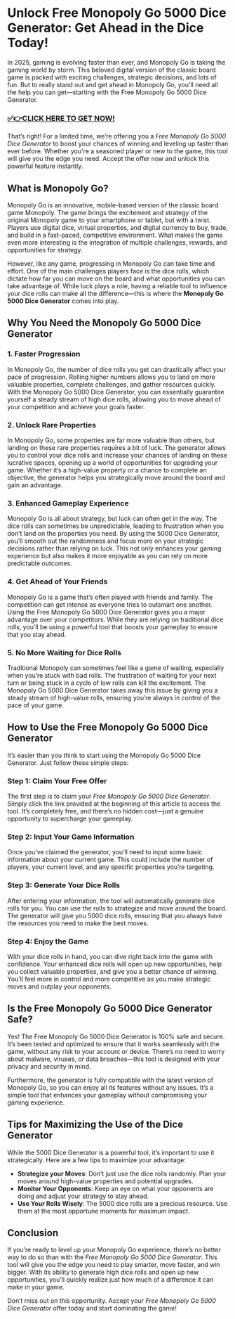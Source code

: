 # Unlock Free Monopoly Go 5000 Dice Generator: Get Ahead in the Dice Today!

In 2025, gaming is evolving faster than ever, and Monopoly Go is taking the gaming world by storm. This beloved digital version of the classic board game is packed with exciting challenges, strategic decisions, and lots of fun. But to really stand out and get ahead in Monopoly Go, you'll need all the help you can get—starting with the Free Monopoly Go 5000 Dice Generator.

### [✅👉CLICK HERE TO GET NOW!](https://freerewards.xyz/monopoly/go/)

That’s right! For a limited time, we’re offering you a *Free Monopoly Go 5000 Dice Generator* to boost your chances of winning and leveling up faster than ever before. Whether you're a seasoned player or new to the game, this tool will give you the edge you need. Accept the offer now and unlock this powerful feature instantly.

## What is Monopoly Go?

Monopoly Go is an innovative, mobile-based version of the classic board game Monopoly. The game brings the excitement and strategy of the original Monopoly game to your smartphone or tablet, but with a twist. Players use digital dice, virtual properties, and digital currency to buy, trade, and build in a fast-paced, competitive environment. What makes the game even more interesting is the integration of multiple challenges, rewards, and opportunities for strategy.

However, like any game, progressing in Monopoly Go can take time and effort. One of the main challenges players face is the dice rolls, which dictate how far you can move on the board and what opportunities you can take advantage of. While luck plays a role, having a reliable tool to influence your dice rolls can make all the difference—this is where the **Monopoly Go 5000 Dice Generator** comes into play.

## Why You Need the Monopoly Go 5000 Dice Generator

### 1. **Faster Progression**

In Monopoly Go, the number of dice rolls you get can drastically affect your pace of progression. Rolling higher numbers allows you to land on more valuable properties, complete challenges, and gather resources quickly. With the Monopoly Go 5000 Dice Generator, you can essentially guarantee yourself a steady stream of high dice rolls, allowing you to move ahead of your competition and achieve your goals faster.

### 2. **Unlock Rare Properties**

In Monopoly Go, some properties are far more valuable than others, but landing on these rare properties requires a bit of luck. The generator allows you to control your dice rolls and increase your chances of landing on these lucrative spaces, opening up a world of opportunities for upgrading your game. Whether it’s a high-value property or a chance to complete an objective, the generator helps you strategically move around the board and gain an advantage.

### 3. **Enhanced Gameplay Experience**

Monopoly Go is all about strategy, but luck can often get in the way. The dice rolls can sometimes be unpredictable, leading to frustration when you don’t land on the properties you need. By using the 5000 Dice Generator, you’ll smooth out the randomness and focus more on your strategic decisions rather than relying on luck. This not only enhances your gaming experience but also makes it more enjoyable as you can rely on more predictable outcomes.

### 4. **Get Ahead of Your Friends**

Monopoly Go is a game that’s often played with friends and family. The competition can get intense as everyone tries to outsmart one another. Using the Free Monopoly Go 5000 Dice Generator gives you a major advantage over your competitors. While they are relying on traditional dice rolls, you’ll be using a powerful tool that boosts your gameplay to ensure that you stay ahead.

### 5. **No More Waiting for Dice Rolls**

Traditional Monopoly can sometimes feel like a game of waiting, especially when you’re stuck with bad rolls. The frustration of waiting for your next turn or being stuck in a cycle of low rolls can kill the excitement. The Monopoly Go 5000 Dice Generator takes away this issue by giving you a steady stream of high-value rolls, ensuring you’re always in control of the pace of your game.

## How to Use the Free Monopoly Go 5000 Dice Generator

It’s easier than you think to start using the Monopoly Go 5000 Dice Generator. Just follow these simple steps:

### Step 1: **Claim Your Free Offer**

The first step is to claim your *Free Monopoly Go 5000 Dice Generator*. Simply click the link provided at the beginning of this article to access the tool. It’s completely free, and there’s no hidden cost—just a genuine opportunity to supercharge your gameplay.

### Step 2: **Input Your Game Information**

Once you’ve claimed the generator, you’ll need to input some basic information about your current game. This could include the number of players, your current level, and any specific properties you’re targeting.

### Step 3: **Generate Your Dice Rolls**

After entering your information, the tool will automatically generate dice rolls for you. You can use the rolls to strategize and move around the board. The generator will give you 5000 dice rolls, ensuring that you always have the resources you need to make the best moves.

### Step 4: **Enjoy the Game**

With your dice rolls in hand, you can dive right back into the game with confidence. Your enhanced dice rolls will open up new opportunities, help you collect valuable properties, and give you a better chance of winning. You’ll feel more in control and more competitive as you make strategic moves and outplay your opponents.

## Is the Free Monopoly Go 5000 Dice Generator Safe?

Yes! The Free Monopoly Go 5000 Dice Generator is 100% safe and secure. It’s been tested and optimized to ensure that it works seamlessly with the game, without any risk to your account or device. There’s no need to worry about malware, viruses, or data breaches—this tool is designed with your privacy and security in mind.

Furthermore, the generator is fully compatible with the latest version of Monopoly Go, so you can enjoy all its features without any issues. It’s a simple tool that enhances your gameplay without compromising your gaming experience.

## Tips for Maximizing the Use of the Dice Generator

While the 5000 Dice Generator is a powerful tool, it’s important to use it strategically. Here are a few tips to maximize your advantage:

- **Strategize your Moves**: Don’t just use the dice rolls randomly. Plan your moves around high-value properties and potential upgrades.
- **Monitor Your Opponents**: Keep an eye on what your opponents are doing and adjust your strategy to stay ahead.
- **Use Your Rolls Wisely**: The 5000 dice rolls are a precious resource. Use them at the most opportune moments for maximum impact.

## Conclusion

If you’re ready to level up your Monopoly Go experience, there’s no better way to do so than with the *Free Monopoly Go 5000 Dice Generator*. This tool will give you the edge you need to play smarter, move faster, and win bigger. With its ability to generate high dice rolls and open up new opportunities, you’ll quickly realize just how much of a difference it can make in your game.

Don’t miss out on this opportunity. Accept your *Free Monopoly Go 5000 Dice Generator* offer today and start dominating the game!
